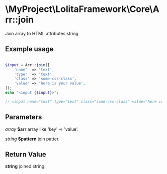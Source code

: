 \MyProject\LolitaFramework\Core\Arr::join
===

Join array to HTML attributes string.

Example usage
---
```php

$input = Arr::join([
    'name'  => 'text',
    'type'  => 'text',
    'class' => 'some-css-class',
    'value' => 'here is your value',
]);
echo "<input {$input}>";

// <input name="text" type="text" class="some-css-class" value="here is your value">

```

Parameters
---

_array_ __$arr__ array like 'key' => 'value'.

_string_ __$pattern__ join patter.

Return Value
---
__string__ joined string.

